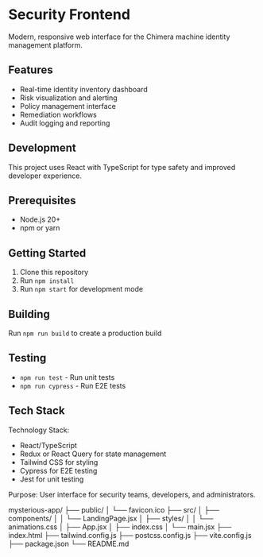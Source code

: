 # Security Frontend

Modern, responsive web interface for the Chimera machine identity management platform.

## Features
- Real-time identity inventory dashboard
- Risk visualization and alerting
- Policy management interface
- Remediation workflows
- Audit logging and reporting

## Development
This project uses React with TypeScript for type safety and improved developer experience.

## Prerequisites
- Node.js 20+
- npm or yarn

## Getting Started
1. Clone this repository
2. Run `npm install`
3. Run `npm start` for development mode

## Building
Run `npm run build` to create a production build

## Testing
- `npm run test` - Run unit tests
- `npm run cypress` - Run E2E tests

## Tech Stack 
Technology Stack:

- React/TypeScript
- Redux or React Query for state management
- Tailwind CSS for styling
- Cypress for E2E testing
- Jest for unit testing

Purpose: User interface for security teams, developers, and administrators.


mysterious-app/
├── public/
│   └── favicon.ico
├── src/
│   ├── components/
│   │   └── LandingPage.jsx
│   ├── styles/
│   │   └── animations.css
│   ├── App.jsx
│   ├── index.css
│   └── main.jsx
├── index.html
├── tailwind.config.js
├── postcss.config.js
├── vite.config.js
├── package.json
└── README.md   